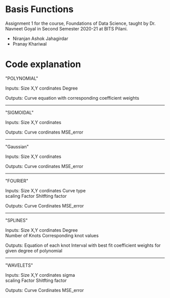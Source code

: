 #  Basis Functions

Assignment 1 for the course, Foundations of Data Science, taught by Dr. Navneet Goyal in Second Semester 2020-21 at BITS Pilani.

- Niranjan Ashok Jahagirdar
- Pranay Khariwal

# Code explanation

"POLYNOMIAL"

Inputs: Size
	X,Y cordinates
	Degree 

Outputs: Curve equation with corresponding coefficient weights

-------------------------------------------------------------------------------------------------------

"SIGMOIDAL"

Inputs: Size
	X,Y cordinates

Outputs: Curve cordinates
	 MSE_error 

-------------------------------------------------------------------------------------------------------

"Gaussian"

Inputs: Size
	X,Y cordinates

Outputs: Curve cordinates
	 MSE_error 

----------------------------------------------------------------------------------------------------------
"FOURIER"

Inputs: Size
	X,Y cordinates
	Curve type       
	scaling Factor
	Shitfting factor

Outputs: Curve Cordinates
	 MSE_error

-----------------------------------------------------------------------------------------------------------
"SPLINES"

Inputs: Size
	X,Y cordinates
	Degree       
	Number of Knots
	Corresponding knot values

Outputs: Equation of each knot Interval with best fit coefficient weights for given degree of polynomial
	
------------------------------------------------------------------------------------------------------------
"WAVELETS"

Inputs: Size
	X,Y cordinates
	sigma     
	scaling Factor
	Shitfting factor

Outputs: Curve Cordinates
	 MSE_error
